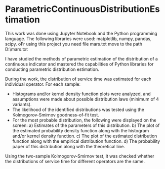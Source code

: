 # ParametricContinuousDistributionEstimation
This work was done using Jupyter Notebook and the Python programming language. The following libraries were used: matplotlib, numpy, pandas, scipy. 
oFr using this project you need file mars.txt move to the path D:\mars.txt

I have studied the methods of parametric estimation of the distribution of a continuous indicator and mastered the capabilities of Python libraries for conducting parametric distribution estimation.

During the work, the distribution of service time was estimated for each individual operator. For each sample:
- Histograms and/or kernel density function plots were analyzed, and assumptions were made about possible distribution laws (minimum of 4 variants).
- The likelihood of the identified distributions was tested using the Kolmogorov-Smirnov goodness-of-fit test.
- For the most probable distribution, the following were displayed on the screen:
  a) Estimates of the parameters of this distribution.
  b) The plot of the estimated probability density function along with the histogram and/or kernel density function.
  c) The plot of the estimated distribution function along with the empirical distribution function.
  d) The probability paper of this distribution along with the theoretical line.

Using the two-sample Kolmogorov-Smirnov test, it was checked whether the distributions of service time for different operators are the same.
